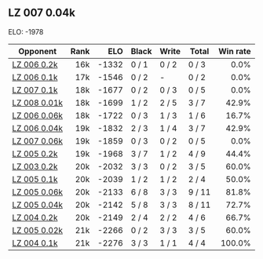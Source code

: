 ## LZ 007 0.04k ##

ELO: -1978

Opponent | Rank | ELO | Black | Write | Total | Win rate
---------|-----:|----:|-------|-------|-------|-------:
[LZ 006 0.2k](LZ%20006%200.2k.md) | 16k | -1332 | 0 / 1 | 0 / 2 | 0 / 3 | 0.0%
[LZ 006 0.1k](LZ%20006%200.1k.md) | 17k | -1546 | 0 / 2 | - | 0 / 2 | 0.0%
[LZ 007 0.1k](LZ%20007%200.1k.md) | 18k | -1677 | 0 / 2 | 0 / 3 | 0 / 5 | 0.0%
[LZ 008 0.01k](LZ%20008%200.01k.md) | 18k | -1699 | 1 / 2 | 2 / 5 | 3 / 7 | 42.9%
[LZ 006 0.06k](LZ%20006%200.06k.md) | 18k | -1722 | 0 / 3 | 1 / 3 | 1 / 6 | 16.7%
[LZ 006 0.04k](LZ%20006%200.04k.md) | 19k | -1832 | 2 / 3 | 1 / 4 | 3 / 7 | 42.9%
[LZ 007 0.06k](LZ%20007%200.06k.md) | 19k | -1859 | 0 / 3 | 0 / 2 | 0 / 5 | 0.0%
[LZ 005 0.2k](LZ%20005%200.2k.md) | 19k | -1968 | 3 / 7 | 1 / 2 | 4 / 9 | 44.4%
[LZ 003 0.2k](LZ%20003%200.2k.md) | 20k | -2032 | 3 / 3 | 0 / 2 | 3 / 5 | 60.0%
[LZ 005 0.1k](LZ%20005%200.1k.md) | 20k | -2039 | 1 / 2 | 1 / 2 | 2 / 4 | 50.0%
[LZ 005 0.06k](LZ%20005%200.06k.md) | 20k | -2133 | 6 / 8 | 3 / 3 | 9 / 11 | 81.8%
[LZ 005 0.04k](LZ%20005%200.04k.md) | 20k | -2142 | 5 / 8 | 3 / 3 | 8 / 11 | 72.7%
[LZ 004 0.2k](LZ%20004%200.2k.md) | 20k | -2149 | 2 / 4 | 2 / 2 | 4 / 6 | 66.7%
[LZ 005 0.02k](LZ%20005%200.02k.md) | 21k | -2266 | 0 / 2 | 3 / 3 | 3 / 5 | 60.0%
[LZ 004 0.1k](LZ%20004%200.1k.md) | 21k | -2276 | 3 / 3 | 1 / 1 | 4 / 4 | 100.0%
